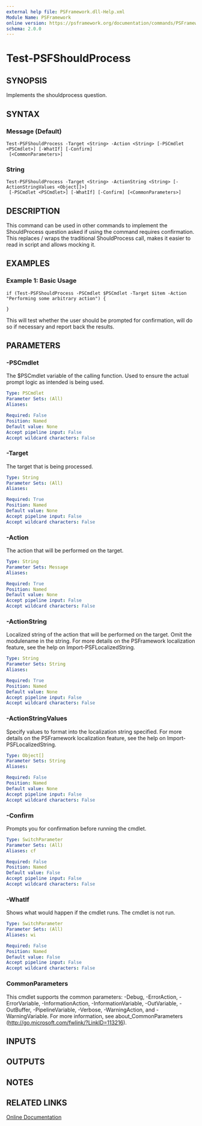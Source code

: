 ```yaml
---
external help file: PSFramework.dll-Help.xml
Module Name: PSFramework
online version: https://psframework.org/documentation/commands/PSFramework/Test-PSFShouldProcess.html
schema: 2.0.0
---
```


# Test-PSFShouldProcess

## SYNOPSIS
Implements the shouldprocess question.

## SYNTAX

### Message (Default)
```
Test-PSFShouldProcess -Target <String> -Action <String> [-PSCmdlet <PSCmdlet>] [-WhatIf] [-Confirm]
 [<CommonParameters>]
```

### String
```
Test-PSFShouldProcess -Target <String> -ActionString <String> [-ActionStringValues <Object[]>]
 [-PSCmdlet <PSCmdlet>] [-WhatIf] [-Confirm] [<CommonParameters>]
```

## DESCRIPTION
This command can be used in other commands to implement the ShouldProcess question asked if using the command requires confirmation.
This replaces / wraps the traditional ShouldProcess call, makes it easier to read in script and allows mocking it.

## EXAMPLES

### Example 1: Basic Usage
```
if (Test-PSFShouldProcess -PSCmdlet $PSCmdlet -Target $item -Action "Performing some arbitrary action") {

}
```

This will test whether the user should be prompted for confirmation, will do so if necessary and report back the results.

## PARAMETERS

### -PSCmdlet
The $PSCmdlet variable of the calling function.
Used to ensure the actual prompt logic as intended is being used.

```yaml
Type: PSCmdlet
Parameter Sets: (All)
Aliases:

Required: False
Position: Named
Default value: None
Accept pipeline input: False
Accept wildcard characters: False
```

### -Target
The target that is being processed.

```yaml
Type: String
Parameter Sets: (All)
Aliases:

Required: True
Position: Named
Default value: None
Accept pipeline input: False
Accept wildcard characters: False
```

### -Action
The action that will be performed on the target.

```yaml
Type: String
Parameter Sets: Message
Aliases:

Required: True
Position: Named
Default value: None
Accept pipeline input: False
Accept wildcard characters: False
```

### -ActionString
Localized string of the action that will be performed on the target.
Omit the modulename in the string.
For more details on the PSFramework localization feature, see the help on Import-PSFLocalizedString.

```yaml
Type: String
Parameter Sets: String
Aliases:

Required: True
Position: Named
Default value: None
Accept pipeline input: False
Accept wildcard characters: False
```

### -ActionStringValues
Specify values to format into the localization string specified.
For more details on the PSFramework localization feature, see the help on Import-PSFLocalizedString.

```yaml
Type: Object[]
Parameter Sets: String
Aliases:

Required: False
Position: Named
Default value: None
Accept pipeline input: False
Accept wildcard characters: False
```

### -Confirm
Prompts you for confirmation before running the cmdlet.

```yaml
Type: SwitchParameter
Parameter Sets: (All)
Aliases: cf

Required: False
Position: Named
Default value: False
Accept pipeline input: False
Accept wildcard characters: False
```

### -WhatIf
Shows what would happen if the cmdlet runs.
The cmdlet is not run.

```yaml
Type: SwitchParameter
Parameter Sets: (All)
Aliases: wi

Required: False
Position: Named
Default value: False
Accept pipeline input: False
Accept wildcard characters: False
```

### CommonParameters
This cmdlet supports the common parameters: -Debug, -ErrorAction, -ErrorVariable, -InformationAction, -InformationVariable, -OutVariable, -OutBuffer, -PipelineVariable, -Verbose, -WarningAction, and -WarningVariable. For more information, see about_CommonParameters (http://go.microsoft.com/fwlink/?LinkID=113216).

## INPUTS

## OUTPUTS

## NOTES

## RELATED LINKS

[Online Documentation](https://psframework.org/documentation/commands/PSFramework/Test-PSFShouldProcess.html)

